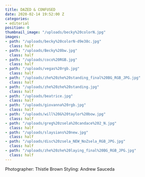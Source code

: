 ```yaml
---
title: DAZED & CONFUSED
date: 2020-02-14 19:52:00 Z
categories:
- editorial
position: 0
thumbnail_image: "/uploads/becky%20colorN.jpg"
images:
- path: "/uploads/becky%20colorN-d9e38c.jpg"
  class: half
- path: "/uploads/Becky%20bw.jpg"
  class: half
- path: "/uploads/coco%20RGB.jpg"
  class: half
- path: "/uploads/vegas%20rgb.jpg"
  class: half
- path: "/uploads/zhe%20zhe%20standing_final%20BG_RGB_JPG.jpg"
  class: half
- path: "/uploads/zhe%20zhe%20standing.jpg"
  class: half
- path: "/uploads/beatrice.jpg"
  class: half
- path: "/uploads/giovanna%20rgb.jpg"
  class: half
- path: "/uploads/will%20&%20taylor%20bow.jpg"
  class: half
- path: "/uploads/greg%20zsela%20candace%202_N.jpg"
  class: half
- path: "/uploads/slaysians%20new.jpg"
  class: half
- path: "/uploads/disc%20zsela_NEW_NoZsela_RGB_JPG.jpg"
  class: half
- path: "/uploads/zhe%20zhe%20laying_final%20BG_RGB_JPG.jpg"
  class: half
---
```


Photographer: Thistle Brown
Styling: Andrew Sauceda